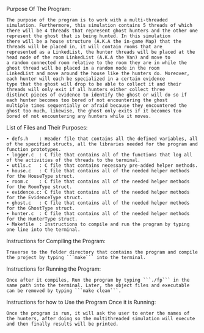 Purpose Of The Program:

    The purpose of the program is to work with a multi-threaded simulation. Furthermore, this simulation contains 5 threads of which
    there will be 4 threads that represent ghost hunters and the other one represent the ghost that is being hunted. In this simulation
    there will be a house structure (A.K.A the in-game Map) that the threads will be placed in, it will contain rooms that are
    represented as a LinkedList, the hunter threads will be placed at the head node of the room LinkedList (A.K.A the Van) and move to
    a random connected room relative to the room they are in while the ghost thread will be placed in a random node in the room
    LinkedList and move around the house like the hunters do. Moreover, each hunter will each be specialized in a certain evidence 
    type that the ghost will drop to be able to collect it and their threads will only exit if all hunters either collect three 
    distinct pieces of evidence to identify the ghost or will do so if each hunter becomes too bored of not encountering the ghost
    multiple times sequentially or afraid because they encountered the ghost too much, likewise, the ghost only exits if it becomes too
    bored of not encountering any hunters while it moves.

List of Files and Their Purposes:

    ∙ defs.h    : Header file that contains all the defined variables, all of the specified structs, all the libraries needed for the program and function prototypes.
    ∙ logger.c  : C file that contains all of the functions that log all of the activities of the threads to the terminal.
    ∙ utils.c   : C file that contains necessary pre-added helper methods.
    ∙ house.c   : C file that contains all of the needed helper methods for the HouseType struct.
    ∙ room.c    : C file that contains all of the needed helper methods for the RoomType struct.
    ∙ evidence.c: C file that contains all of the needed helper methods for the EvidenceType struct.
    ∙ ghost.c   : C file that contains all of the needed helper methods for the GhostType struct.
    ∙ hunter.c  : C file that contains all of the needed helper methods for the HunterType struct.
    ∙ Makefile  : Instructions to compile and run the program by typing one line into the terminal.

Instructions for Compiling the Program:

    Traverse to the folder directory that contains the program and compile the project by typing ```make``` into the terminal.

Instructions for Running the Program:

    Once after it compiles, Run the program by typing ```./fp``` in the same path into the terminal. Later, the object files and executable can be removed by typing ```make clean```.

Instructions for how to Use the Program Once it is Running:

    Once the program is run, it will ask the user to enter the names of the hunters, after doing so the multithreaded simulation will execute and then finally results will be printed.
